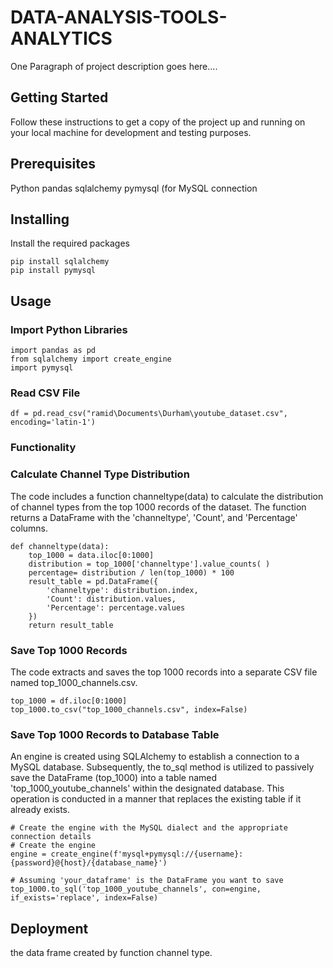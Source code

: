 # DATA-ANALYSIS-TOOLS-ANALYTICS 
One Paragraph of project description goes here....

## Getting Started
Follow these instructions to get a copy of the project up and running on your local machine for development and testing purposes.

## Prerequisites
Python
pandas
sqlalchemy
pymysql (for MySQL connection

## Installing
Install the required packages
```
pip install sqlalchemy
pip install pymysql

```
## Usage
### Import Python Libraries
```
import pandas as pd
from sqlalchemy import create_engine
import pymysql
```
### Read CSV File

```
df = pd.read_csv("ramid\Documents\Durham\youtube_dataset.csv", encoding='latin-1')
```

### Functionality
### Calculate Channel Type Distribution

The code includes a function channeltype(data) to calculate the distribution of channel types from the top 1000 records of the dataset. The function returns a DataFrame with the 'channeltype', 'Count', and 'Percentage' columns.
```
def channeltype(data):
    top_1000 = data.iloc[0:1000]
    distribution = top_1000['channeltype'].value_counts( )
    percentage= distribution / len(top_1000) * 100
    result_table = pd.DataFrame({
        'channeltype': distribution.index,
        'Count': distribution.values,
        'Percentage': percentage.values
    })
    return result_table

```
### Save Top 1000 Records
The code extracts and saves the top 1000 records into a separate CSV file named top_1000_channels.csv.
```
top_1000 = df.iloc[0:1000]
top_1000.to_csv("top_1000_channels.csv", index=False)

```

### Save Top 1000 Records to Database Table
An engine is created using SQLAlchemy to establish a connection to a MySQL database. Subsequently, the to_sql method is utilized to passively save the DataFrame (top_1000) into a table named 'top_1000_youtube_channels' within the designated database. This operation is conducted in a manner that replaces the existing table if it already exists.

```
# Create the engine with the MySQL dialect and the appropriate connection details
# Create the engine
engine = create_engine(f'mysql+pymysql://{username}:{password}@{host}/{database_name}')

# Assuming 'your_dataframe' is the DataFrame you want to save
top_1000.to_sql('top_1000_youtube_channels', con=engine, if_exists='replace', index=False)

```
## Deployment
the data frame created by function channel type.

